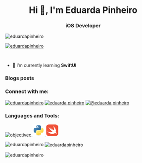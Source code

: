 <h1 align="center">Hi 👋, I'm Eduarda Pinheiro</h1>
<h3 align="center">iOS Developer</h3>

<p align="left"> <img src="https://komarev.com/ghpvc/?username=eduardapinheiro&label=Profile%20views&color=0e75b6&style=flat" alt="eduardapinheiro" /> </p>

<p align="left"> <a href="https://github.com/ryo-ma/github-profile-trophy"><img src="https://github-profile-trophy.vercel.app/?username=eduardapinheiro" alt="eduardapinheiro" /></a> </p>

<p align="left"> <a href="https://twitter.com/" target="blank"><img src="https://img.shields.io/twitter/follow/?logo=twitter&style=for-the-badge" alt="" /></a> </p>

- 🌱 I’m currently learning **SwiftUI**

### Blogs posts
<!-- BLOG-POST-LIST:START -->
<!-- BLOG-POST-LIST:END -->

<h3 align="left">Connect with me:</h3>
<p align="left">
<a href="https://linkedin.com/in/eduardapinheiro" target="blank"><img align="center" src="https://raw.githubusercontent.com/rahuldkjain/github-profile-readme-generator/master/src/images/icons/Social/linked-in-alt.svg" alt="eduardapinheiro" height="30" width="40" /></a>
<a href="https://instagram.com/eduarda.pinheiro" target="blank"><img align="center" src="https://raw.githubusercontent.com/rahuldkjain/github-profile-readme-generator/master/src/images/icons/Social/instagram.svg" alt="eduarda.pinheiro" height="30" width="40" /></a>
<a href="https://medium.com/@eduarda.pinheiro" target="blank"><img align="center" src="https://raw.githubusercontent.com/rahuldkjain/github-profile-readme-generator/master/src/images/icons/Social/medium.svg" alt="@eduarda.pinheiro" height="30" width="40" /></a>
</p>

<h3 align="left">Languages and Tools:</h3>
<p align="left"> <a href="https://developer.apple.com/library/archive/documentation/Cocoa/Conceptual/ProgrammingWithObjectiveC/Introduction/Introduction.html" target="_blank" rel="noreferrer"> <img src="https://www.vectorlogo.zone/logos/apple_objectivec/apple_objectivec-icon.svg" alt="objectivec" width="40" height="40"/> </a> <a href="https://www.python.org" target="_blank" rel="noreferrer"> <img src="https://raw.githubusercontent.com/devicons/devicon/master/icons/python/python-original.svg" alt="python" width="40" height="40"/> </a> <a href="https://developer.apple.com/swift/" target="_blank" rel="noreferrer"> <img src="https://raw.githubusercontent.com/devicons/devicon/master/icons/swift/swift-original.svg" alt="swift" width="40" height="40"/> </a> </p>

<p><img align="left" src="https://github-readme-stats.vercel.app/api/top-langs?username=eduardapinheiro&show_icons=true&locale=en&layout=compact" alt="eduardapinheiro" /></p>

<p>&nbsp;<img align="center" src="https://github-readme-stats.vercel.app/api?username=eduardapinheiro&show_icons=true&locale=en" alt="eduardapinheiro" /></p>

<p><img align="center" src="https://github-readme-streak-stats.herokuapp.com/?user=eduardapinheiro&" alt="eduardapinheiro" /></p>
